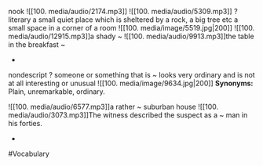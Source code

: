 nook ![[100. media/audio/2174.mp3]] ![[100. media/audio/5309.mp3]]
?
literary a small quiet place which is sheltered by a rock, a big tree etc
a small space in a corner of a room
![[100. media/image/5519.jpg|200]]
![[100. media/audio/12915.mp3]]a shady ~
![[100. media/audio/9913.mp3]]the table in the breakfast ~
<!--SR:!2025-11-06,16,290-->
-

nondescript
?
someone or something that is ~ looks very ordinary and is not at all interesting or unusual
![[100. media/image/9634.jpg|200]]
**Synonyms:** Plain, unremarkable, ordinary.

![[100. media/audio/6577.mp3]]a rather ~ suburban house
![[100. media/audio/3073.mp3]]The witness described the suspect as a ~ man in his forties.
<!--SR:!2025-10-26,3,254-->
-
#Vocabulary